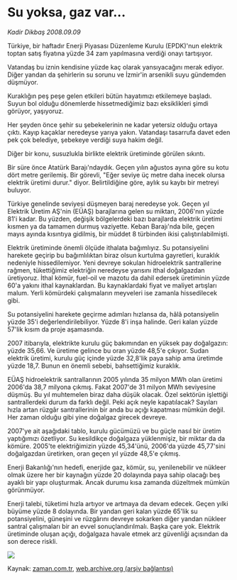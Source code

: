 # Su yoksa, gaz var...

*Kadir Dikbaş 2008.09.09*

<tr><td class="metin" colspan="2" style="padding-top: 20px; padding-left: 5px; padding-right: 10px;">Türkiye, bir haftadır Enerji Piyasası Düzenleme Kurulu (EPDK)'nun elektrik toptan satış fiyatına yüzde 34 zam yapılmasına verdiği onayı tartışıyor.</td></tr><tr><td class="metin" colspan="2" style="padding-top: 20px; padding-left: 5px; padding-right: 10px;"><p>Vatandaş bu iznin kendisine yüzde kaç olarak yansıyacağını merak ediyor. Diğer yandan da şehirlerin su sorunu ve İzmir'in arsenikli suyu gündemden düşmüyor.
<p> Kuraklığın peş peşe gelen etkileri bütün hayatımızı etkilemeye başladı. Suyun bol olduğu dönemlerde hissetmediğimiz bazı eksiklikleri şimdi görüyor, yaşıyoruz. 
<p> Her şeyden önce şehir su şebekelerinin ne kadar yetersiz olduğu ortaya çıktı. Kayıp kaçaklar neredeyse yarıya yakın. Vatandaşı tasarrufa davet eden pek çok belediye, şebekeye verdiği suya hakim değil.
<p> Diğer bir konu, susuzlukla birlikte elektrik üretiminde görülen sıkıntı.
<p> Bir süre önce Atatürk Barajı'ndaydık. Geçen yılın ağustos ayına göre su kotu dört metre gerilemiş. Bir görevli, "Eğer seviye üç metre daha inecek olursa elektrik üretimi durur." diyor. Belirtildiğine göre, aylık su kaybı bir metreyi buluyor. 
<p> Türkiye genelinde seviyesi düşmeyen baraj neredeyse yok. Geçen yıl Elektrik Üretim AŞ'nin (EÜAŞ) barajlarına gelen su miktarı, 2006'nın yüzde 81'i kadar. Bu yüzden, değişik bölgelerdeki bazı barajlarda elektrik üretimi kısmen ya da tamamen durmuş vaziyette. Keban Barajı'nda bile, geçen mayıs ayında kısıntıya gidilmiş, bir müddet 8 türbinden ikisi çalıştırılabilmişti.
<p> Elektrik üretiminde önemli ölçüde ithalata bağımlıyız. Su potansiyelini harekete geçirip bu bağımlılıktan biraz olsun kurtulma gayretleri, kuraklık nedeniyle hissedilemiyor. Yeni devreye sokulan hidroelektrik santrallerine rağmen, tükettiğimiz elektriğin neredeyse yarısını ithal doğalgazdan üretiyoruz. İthal kömür, fuel-oil ve mazotu da dahil edersek üretiminin yüzde 60'a yakını ithal kaynaklardan. Bu kaynaklardaki fiyat ve maliyet artışları malum. Yerli kömürdeki çalışmaların meyveleri ise zamanla hissedilecek gibi.
<p> Su potansiyelini harekete geçirme adımları hızlansa da, hâlâ potansiyelin yüzde 35'i değerlendirilebiliyor. Yüzde 8'i inşa halinde. Geri kalan yüzde 57'lik kısım da proje aşamasında.
<p> 2007 itibarıyla, elektrikte kurulu güç bakımından en yüksek pay doğalgazın: yüzde 35,66. Ve üretime gelince bu oran yüzde 48,5'e çıkıyor. Sudan elektrik üretimi, kurulu güç içinde yüzde 32,8'lik paya sahip ama üretimde yüzde 18,7. Bunun en önemli sebebi, bahsettiğimiz kuraklık.
<p> EÜAŞ hidroelektrik santrallarının 2005 yılında 35 milyon MWh olan üretimi 2006'da 38,7 milyona çıkmış. Fakat 2007'de 31 milyon MWh seviyesine düşmüş. Bu yıl muhtemelen biraz daha düşük olacak. Özel sektörün işlettiği santrallerdeki durum da farklı değil. Peki açık neyle kapatılacak? Sayıları hızla artan rüzgâr santrallerinin bir anda bu açığı kapatması mümkün değil. Her zaman olduğu gibi yine doğalgaz girecek devreye.
<p> 2007'ye ait aşağıdaki tablo, kurulu gücümüzü ve bu güçle nasıl bir üretim yaptığımızı özetliyor. Su kesildikçe doğalgaza yüklenmişiz, bir miktar da da kömüre. 2005'te elektriğimizin yüzde 45,34'ünü, 2006'da yüzde 45,77'sini doğalgazdan üretirken, oran geçen yıl yüzde 48,5'e çıkmış.
<p> Enerji Bakanlığı'nın hedefi, enerjide gaz, kömür, su, yenilenebilir ve nükleer olmak üzere her bir kaynağın yüzde 20 dolayında paya sahip olacağı beş ayaklı bir yapı oluşturmak. Ancak durumu kısa zamanda düzeltmek mümkün görünmüyor. 
<p> Enerji talebi, tüketimi hızla artıyor ve artmaya da devam edecek. Geçen yılki büyüme yüzde 8 dolayında. Bir yandan geri kalan yüzde 65'lik su potansiyelini, güneşini ve rüzgârını devreye sokarken diğer yandan nükleer santral çalışmaları bir an evvel sonuçlandırılmalı. Başka çare yok. Elektrik üretiminde oluşan açığı, doğalgaza havale etmek arz güvenliği açısından da son derece riskli.
<p><img border="0" src="http://web.archive.org/web/20080928204429im_/http://medya.zaman.com.tr/2008/09/09/kadir.gif"/><br/></p></p></p></p></p></p></p></p></p></p></p></p></p></p></td></tr>

Kaynak: [zaman.com.tr](http://zaman.com.tr/yazar.do?yazino=735873), [web.archive.org (arşiv bağlantısı)](http://web.archive.org/web/20080928204429/http://www.zaman.com.tr:80/yazar.do?yazino=735873)

